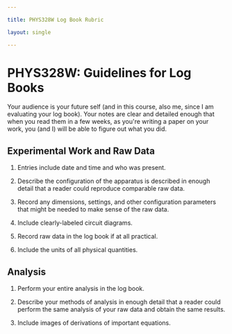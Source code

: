 ```yaml
---

title: PHYS328W Log Book Rubric

layout: single

---
```


PHYS328W: Guidelines for Log Books
==================================

Your audience is your future self (and in this course, also me, since I
am evaluating your log book). Your notes are clear and detailed enough
that when you read them in a few weeks, as you're writing a paper on
your work, you (and I) will be able to figure out what you did.

Experimental Work and Raw Data
------------------------------

1.  Entries include date and time and who was present.

2.  Describe the configuration of the apparatus is described in enough
    detail that a reader could reproduce comparable raw data.

3.  Record any dimensions, settings, and other configuration parameters
    that might be needed to make sense of the raw data.

4.  Include clearly-labeled circuit diagrams.

5.  Record raw data in the log book if at all practical.

6.  Include the units of all physical quantities.

Analysis
--------

1.  Perform your entire analysis in the log book.

2.  Describe your methods of analysis in enough detail that a reader
    could perform the same analysis of your raw data and obtain the same
    results.

3.  Include images of derivations of important equations.
